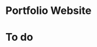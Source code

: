 # Portfolio Website

<!-- npm install

npm run dev -->

# To do
<!-- 1. Animations
2. Media Query
3. Convert all flex to use mixin flex
4. Active Link state in navbar
5. Theme. dark and light view
6. Hero buttons arent translate on hover 
7. Use chatgpt to create a logo for the website -->